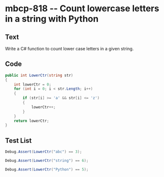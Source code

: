 # mbcp-818 -- Count lowercase letters in a string with Python

## Text

Write a C# function to count lower case letters in a given string.

## Code

```csharp
public int LowerCtr(string str)  
{  
    int lowerCtr = 0;  
    for (int i = 0; i < str.Length; i++)  
    {  
        if (str[i] >= 'a' && str[i] <= 'z')  
        {  
            lowerCtr++;  
        }  
    }  
    return lowerCtr;  
}
```

## Test List

```csharp
Debug.Assert(LowerCtr("abc") == 3);
```

```csharp
Debug.Assert(LowerCtr("string") == 6);
```

```csharp
Debug.Assert(LowerCtr("Python") == 5);
```
